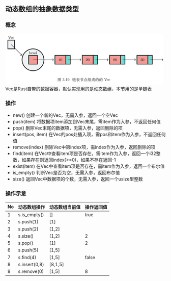 ## 动态数组的抽象数据类型
### 概念
![Vec](../../../assets/vec.png)
Vec是Rust自带的数据容器，默认实现用的是动态数组，本节用的是单链表

### 操作
- new() 创建一个新的Vec，无需入参，返回一个空Vec
- push(item) 将数据项item添加到Vec末尾，需item作为入参，不返回任何值
- pop() 删除Vec末尾的数据项，无需入参，返回删除的项
- insert(pos, item) 在Vec的pos处插入项，需pos和item作为入参，不返回任何值
- remove(index) 删除Vec中第index项，需index作为入参，返回删除的项
- find(item) 在Vec中查看item项是否存在，需item作为入参，返回一个i32整数，如果存在则返回index(>=0)，如果不存在返回-1
- exist(item) 在Vec中查看item项是否存在，需item作为入参，返回一个布尔值
- is_empty() 判断Vec是否为空，无需入参，返回布尔值
- size() 返回Vec中数据项的个数，无需入参，返回一个usize型整数

### 操作示意
| No | 动态数组操作        | 动态数组当前值 | 操作返回值 |
|----|---------------|---------|-------|
| 1  | s.is_empty()  | []      | true  |
| 2  | s.push(1)     | [1]     |       |
| 3  | s.push(2)     | [1,2]   |       |
| 4  | s.size()      | [1,2]   | 2     |
| 5  | s.pop()       | [1]     | 2     |
| 6  | s.push(5)     | [1,5]   |       |
| 7  | s.find(4)     | [1,5]   | false |
| 8  | s.insert(0,8) | [8,1,5] |       |
| 9  | s.remove(0)   | [1,5]   | 8     |


